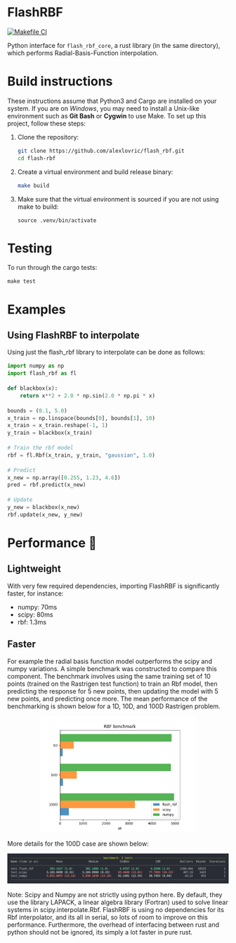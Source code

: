# FlashRBF
[![Makefile CI](https://github.com/alexlovric/flash-rbf/actions/workflows/makefile.yml/badge.svg?branch=main)](https://github.com/alexlovric/flash-rbf/actions/workflows/makefile.yml)

Python interface for `flash_rbf_core`, a rust library (in the same directory), which performs Radial-Basis-Function interpolation.

# Build instructions
These instructions assume that Python3 and Cargo are installed on your system. If you are on *Windows*, you may need to install a Unix-like environment such as **Git Bash** or **Cygwin** to use Make.
To set up this project, follow these steps:
1. Clone the repository:
    ```bash
    git clone https://github.com/alexlovric/flash_rbf.git
    cd flash-rbf
    ```
2. Create a virtual environment and build release binary:
    ```bash
    make build
    ```
3. Make sure that the virtual environment is sourced if you are not using make to build:
    ```
    source .venv/bin/activate
    ```

# Testing
To run through the cargo tests:
```
make test
```

# Examples
## Using FlashRBF to interpolate
Using just the flash_rbf library to interpolate can be done as follows:

```python
import numpy as np
import flash_rbf as fl

def blackbox(x):
    return x**2 + 2.0 * np.sin(2.0 * np.pi * x)

bounds = (0.1, 5.0)
x_train = np.linspace(bounds[0], bounds[1], 10)
x_train = x_train.reshape(-1, 1)
y_train = blackbox(x_train)

# Train the rbf model
rbf = fl.Rbf(x_train, y_train, "gaussian", 1.0)

# Predict
x_new = np.array([0.255, 1.23, 4.6])
pred = rbf.predict(x_new)

# Update
y_new = blackbox(x_new)
rbf.update(x_new, y_new)
```

# Performance 🚀
## Lightweight
With very few required dependencies, importing FlashRBF is significantly faster, for instance:
* numpy: 70ms
* scipy: 80ms
* rbf: 1.3ms

## Faster
For example the radial basis function model outperforms the scipy and numpy variations. A simple benchmark was constructed to compare this component. The benchmark involves using the same training set of 10 points (trained on the Rastrigen test function) to train an Rbf model, then predicting the response for 5 new points, then updating the model with 5 new points, and predicting once more. The mean performance of the benchmarking is shown below for a 1D, 10D, and 100D Rastrigen problem.

<div style="text-align:center">
  <img src="benches/results/rbf_bench_bar.png" width="70%">
</div>

More details for the 100D case are shown below:

<div style="text-align:center">
  <img src="benches/results/rbf_bench_stats_100d.png">
</div>

Note: Scipy and Numpy are not strictly using python here. By default, they use the library LAPACK, a linear algebra library (Fortran) used to solve linear systems in scipy.interpolate.Rbf. FlashRBF is using no dependencies for its Rbf interpolator, and its all in serial, so lots of room to improve on this performance. Furthermore, the overhead of interfacing between rust and python should not be ignored, its simply a lot faster in pure rust.

